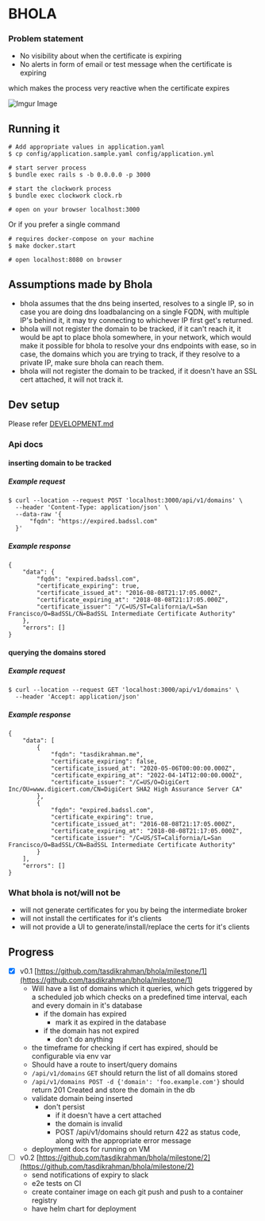 # BHOLA
### Problem statement

- No visibility about when the certificate is expiring
- No alerts in form of email or test message when the certificate is expiring

which makes the process very reactive when the certificate expires

![Imgur Image](https://user-images.githubusercontent.com/4672518/93598889-f8c3f500-f9da-11ea-98ca-a55fff2023fc.png)

## Running it

```
# Add appropriate values in application.yaml
$ cp config/application.sample.yaml config/application.yml

# start server process
$ bundle exec rails s -b 0.0.0.0 -p 3000

# start the clockwork process
$ bundle exec clockwork clock.rb

# open on your browser localhost:3000
```

Or if you prefer a single command

```
# requires docker-compose on your machine
$ make docker.start

# open localhost:8080 on browser
```

## Assumptions made by Bhola

- bhola assumes that the dns being inserted, resolves to a single IP, so in case you are doing
dns loadbalancing on a single FQDN, with multiple IP's behind it, it may try connecting to
whichever IP first get's returned.
- bhola will not register the domain to be tracked, if it can't reach it, it would be apt to place
bhola somewhere, in your network, which would make it possible for bhola to resolve your dns endpoints
with ease, so in case, the domains which you are trying to track, if they resolve to a private IP, make
sure bhola can reach them.
- bhola will not register the domain to be tracked, if it doesn't have an SSL cert attached, it will
not track it.

## Dev setup

Please refer [DEVELOPMENT.md](https://github.com/tasdikrahman/bhola/blob/master/DEVELOPMENT.md)

### Api docs
####  inserting domain to be tracked
##### Example request
```
$ curl --location --request POST 'localhost:3000/api/v1/domains' \
  --header 'Content-Type: application/json' \
  --data-raw '{
      "fqdn": "https://expired.badssl.com"
  }'
```

##### Example response
```
{
    "data": {
        "fqdn": "expired.badssl.com",
        "certificate_expiring": true,
        "certificate_issued_at": "2016-08-08T21:17:05.000Z",
        "certificate_expiring_at": "2018-08-08T21:17:05.000Z",
        "certificate_issuer": "/C=US/ST=California/L=San Francisco/O=BadSSL/CN=BadSSL Intermediate Certificate Authority"
    },
    "errors": []
}
```
#### querying the domains stored
##### Example request
```
$ curl --location --request GET 'localhost:3000/api/v1/domains' \
  --header 'Accept: application/json'
```

##### Example response
```
{
    "data": [
        {
            "fqdn": "tasdikrahman.me",
            "certificate_expiring": false,
            "certificate_issued_at": "2020-05-06T00:00:00.000Z",
            "certificate_expiring_at": "2022-04-14T12:00:00.000Z",
            "certificate_issuer": "/C=US/O=DigiCert Inc/OU=www.digicert.com/CN=DigiCert SHA2 High Assurance Server CA"
        },
        {
            "fqdn": "expired.badssl.com",
            "certificate_expiring": true,
            "certificate_issued_at": "2016-08-08T21:17:05.000Z",
            "certificate_expiring_at": "2018-08-08T21:17:05.000Z",
            "certificate_issuer": "/C=US/ST=California/L=San Francisco/O=BadSSL/CN=BadSSL Intermediate Certificate Authority"
        }
    ],
    "errors": []
}
```

### What bhola is not/will not be

- will not generate certificates for you by being the intermediate broker
- will not install the certificates for it's clients
- will not provide a UI to generate/install/replace the certs for it's clients

## Progress

- [x] v0.1 [https://github.com/tasdikrahman/bhola/milestone/1](https://github.com/tasdikrahman/bhola/milestone/1)
    - Will have a list of domains which it queries, which gets triggered by a scheduled job which checks on a predefined
time interval, each and every domain in it's database
        - if the domain has expired
            - mark it as expired in the database
        - if the domain has not expired
            - don't do anything
    - the timeframe for checking if cert has expired, should be configurable via env var
    - Should have a route to insert/query domains
    - `/api/v1/domains` `GET` should return the list of all domains stored
    - `/api/v1/domains POST -d {'domain': 'foo.example.com'}` should return 201 Created and store the domain in the db
    - validate domain being inserted
        - don't persist
            - if it doesn't have a cert attached
            - the domain is invalid
            - POST /api/v1/domains should return 422 as status code, along with the appropriate error message
    - deployment docs for running on VM
- [ ] v0.2 [https://github.com/tasdikrahman/bhola/milestone/2](https://github.com/tasdikrahman/bhola/milestone/2)
    - send notifications of expiry to slack
    - e2e tests on CI
    - create container image on each git push and push to a container registry
    - have helm chart for deployment
